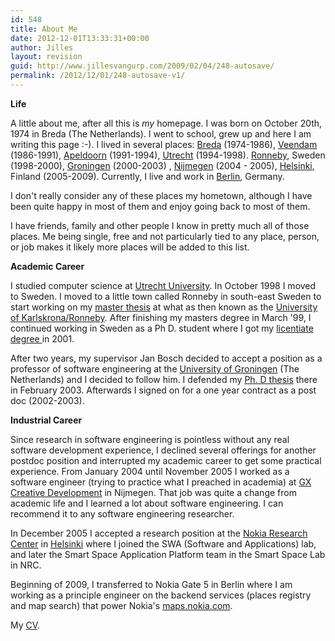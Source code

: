 ```yaml
---
id: 548
title: About Me
date: 2012-12-01T13:33:31+00:00
author: Jilles
layout: revision
guid: http://www.jillesvangurp.com/2009/02/04/248-autosave/
permalink: /2012/12/01/248-autosave-v1/
---
```

<strong>Life</strong>

A little about me, after all this is <em>my</em> homepage. I was born on October 20th, 1974 in Breda (The Netherlands). I went to school, grew up and here I am writing this page :-). I lived in several places: <a href="http://www.breda.nl/">Breda</a> (1974-1986), <a href="http://www.inn.nl/%7Eveendam/">Veendam</a> (1986-1991), <a href="http://www.apeldoorn.nl/">Apeldoorn</a> (1991-1994), <a href="http://www.utrecht.nl/">Utrecht</a> (1994-1998). <a href="http://www.ronneby.se/">Ronneby</a>, Sweden (1998-2000), <a href="http://www.dsg.nl/">Groningen</a> (2000-2003) , <a href="http://www.nijmegen.nl/">Nijmegen</a> (2004 - 2005), <a href="http://wikitravel.org/en/Helsinki">Helsinki</a>, Finland (2005-2009). Currently, I live and work in <a href="http://www.berlin.de/">Berlin</a>, Germany.

I don't really consider any of these places my hometown, although I have been quite happy in most of them and enjoy going back to most of them.

I have friends, family and other people I know in pretty much all of those places. Me being single, free and not particularly tied to any place, person, or job makes it likely more places will be added to this list.

<strong>Academic Career</strong>

I studied computer science at <a href="http://www.cs.uu.nl/">Utrecht University</a>. In October 1998 I moved to Sweden. I moved to a little town called Ronneby in south-east Sweden to start working on my <a href="http://www.jillesvangurp.com/static/MasterThesisHomepage/index.html">master thesis</a> at what as then known as the <a href="http://www.ipd.bth.se/">University of Karlskrona/Ronneby</a>. After finishing my masters degree in March '99, I continued working in Sweden as a Ph D. student where I got my <a href="http://www.jillesvangurp.com/static/Lic/index.html">licentiate degree </a>in 2001.

After two years, my supervisor Jan Bosch decided to accept a position as a professor of software engineering at the <a href="http://www.rug.nl/informatica/onderzoek/programmas/softwareEngineering/">University of Groningen</a> (The Netherlands) and I decided to follow him. I defended my <a href="http://www.jillesvangurp.com/static/phdthesis/index.html">Ph. D thesis</a> there in February 2003. Afterwards I signed on for a one year contract as a post doc (2002-2003).

<strong>Industrial Career</strong>

Since research in software engineering is pointless without any real software development experience, I declined several offerings for another postdoc position and interrupted my academic career to get some practical experience. From January 2004 until November 2005 I worked as a software engineer (trying to practice what I preached in academia) at <a href="http://www.gx.nl/">GX Creative Development</a> in Nijmegen. That job was quite a change from academic life and I learned a lot about software engineering. I can recommend it to any software engineering researcher.

In December 2005 I accepted a research position at the <a href="http://www.nokia.com/">Nokia Research Center</a> in <a href="http://www.hel.fi/wps/portal/Helsinki_en/?WCM_GLOBAL_CONTEXT=/en/Helsinki/">Helsinki</a> where I joined the SWA (Software and Applications) lab, and later the Smart Space Application Platform team in the Smart Space Lab in NRC.

Beginning of 2009, I transferred to Nokia Gate 5 in Berlin where I am working as a principle engineer on the backend services (places registry and map search) that power Nokia's <a href="http://maps.nokia.com">maps.nokia.com</a>.

My <a href="http://www.jillesvangurp.com/cv">CV</a>.